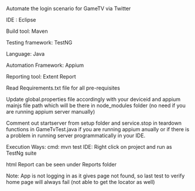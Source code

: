 Automate the login scenario  for  GameTV via Twitter

IDE :  Eclipse

Build tool: Maven

Testing framework: TestNG

Language: Java

Automation Framework: Appium

Reporting tool: Extent  Report


Read Requirements.txt file for all pre-requisites

 Update global.properties file accordingly with  your deviceid and appium mainjs file path which will be there in node_modules folder (no need if you are running appium server manually)
 
 Comment out startserver from setup folder and service.stop in teardown functions in GameTvTest.java if you are running appium anually or if there is a problem in running server programmatically in your IDE.
 
 Execution Ways:
 cmd: mvn test
 IDE: Right click on project and run as TestNg suite
 
 html Report can be seen under Reports folder
 
 Note: App is not logging in as it gives page not found, so last test to verify home page will always fail (not able to get the locator as well)
